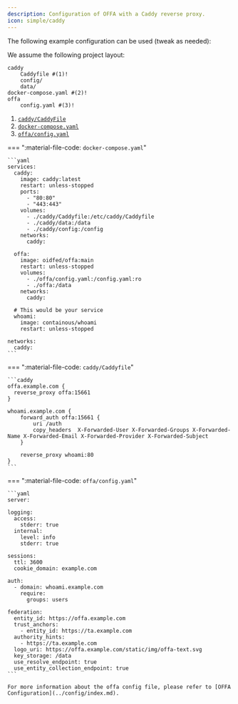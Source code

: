 ```yaml
---
description: Configuration of OFFA with a Caddy reverse proxy.
icon: simple/caddy
---
```


The following example configuration can be used (tweak as needed):

We assume the following project layout:

```tree
caddy
    Caddyfile #(1)!
    config/ 
    data/
docker-compose.yaml #(2)!
offa
    config.yaml #(3)!
```

1. [`caddy/CaddyFile`](#caddycaddyfile)
2. [`docker-compose.yaml`](#docker-composeyaml)
3. [`offa/config.yaml`](#offaconfigyaml)


=== ":material-file-code: `docker-compose.yaml`"

    ```yaml
    services:
      caddy:
        image: caddy:latest
        restart: unless-stopped
        ports:
          - "80:80"
          - "443:443"
        volumes:
          - ./caddy/Caddyfile:/etc/caddy/Caddyfile
          - ./caddy/data:/data
          - ./caddy/config:/config
        networks:
          caddy:

      offa:
        image: oidfed/offa:main
        restart: unless-stopped
        volumes:
          - ./offa/config.yaml:/config.yaml:ro
          - ./offa:/data
        networks:
          caddy:

      # This would be your service
      whoami:
        image: containous/whoami
        restart: unless-stopped

    networks:
      caddy:
    ```

=== ":material-file-code: `caddy/Caddyfile`"

    ```caddy
    offa.example.com {
      reverse_proxy offa:15661
    }

    whoami.example.com {
        forward_auth offa:15661 {
            uri /auth
            copy_headers  X-Forwarded-User X-Forwarded-Groups X-Forwarded-Name X-Forwarded-Email X-Forwarded-Provider X-Forwarded-Subject
        }

        reverse_proxy whoami:80
    }
    ```

=== ":material-file-code: `offa/config.yaml`"

    ```yaml
    server:

    logging:
      access:
        stderr: true
      internal:
        level: info
        stderr: true

    sessions:
      ttl: 3600
      cookie_domain: example.com

    auth:
      - domain: whoami.example.com
        require:
          groups: users

    federation:
      entity_id: https://offa.example.com
      trust_anchors:
        - entity_id: https://ta.example.com
      authority_hints:
        - https://ta.example.com
      logo_uri: https://offa.example.com/static/img/offa-text.svg
      key_storage: /data
      use_resolve_endpoint: true
      use_entity_collection_endpoint: true
    ```

    For more information about the offa config file, please refer to [OFFA Configuration](../config/index.md).
